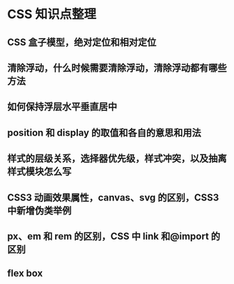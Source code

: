 # CSS 知识点整理

## CSS 盒子模型，绝对定位和相对定位

## 清除浮动，什么时候需要清除浮动，清除浮动都有哪些方法

## 如何保持浮层水平垂直居中

## position 和 display 的取值和各自的意思和用法

## 样式的层级关系，选择器优先级，样式冲突，以及抽离样式模块怎么写

## CSS3 动画效果属性，canvas、svg 的区别，CSS3 中新增伪类举例

## px、em 和 rem 的区别，CSS 中 link 和@import 的区别

## flex box
